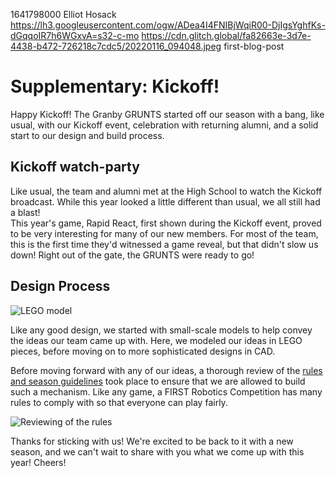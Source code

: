 1641798000
Elliot Hosack
https://lh3.googleusercontent.com/ogw/ADea4I4FNIBjWqiR00-DjIgsYghfKs-dGqqoIR7h6WGxvA=s32-c-mo
https://cdn.glitch.global/fa82663e-3d7e-4438-b472-726218c7cdc5/20220116_094048.jpeg
first-blog-post
# Supplementary: Kickoff!

Happy Kickoff! The Granby GRUNTS started off our season with a bang, like usual, with our Kickoff event, celebration with returning alumni, and a solid start to our design and build process.

## Kickoff watch-party
Like usual, the team and alumni met at the High School to watch the Kickoff broadcast. While this year looked a little different than usual, we all still had a blast!  
This year's game, Rapid React, first shown during the Kickoff event, proved to be very interesting for many of our new members. For most of the team, this is the first time they'd witnessed a game reveal, but that didn't slow us down! Right out of the gate, the GRUNTS were ready to go!


## Design Process

![LEGO model](https://cdn.glitch.global/fa82663e-3d7e-4438-b472-726218c7cdc5/Screenshot_20220116-201206_Gallery.png?)

Like any good design, we started with small-scale models to help convey the ideas our team came up with. Here, we modeled our ideas in LEGO pieces, before moving on to more sophisticated designs in CAD.  
  
Before moving forward with any of our ideas, a thorough review of the [rules and season guidelines](https://firstfrc.blob.core.windows.net/frc2022/Manual/2022FRCGameManual.pdf) took place to ensure that we are allowed to build such a mechanism. Like any game, a FIRST Robotics Competition has many rules to comply with so that everyone can play fairly.  
  
![Reviewing of the rules](https://cdn.glitch.global/fa82663e-3d7e-4438-b472-726218c7cdc5/20220109_112250.jpeg)  
  
Thanks for sticking with us! We're excited to be back to it with a new season, and we can't wait to share with you what we come up with this year! Cheers!